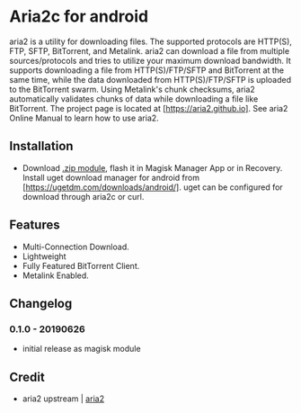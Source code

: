 # Aria2c for android

aria2 is a utility for downloading files. The supported protocols are HTTP(S), FTP, SFTP, BitTorrent, and Metalink. aria2 can download a file from multiple sources/protocols and tries to utilize your maximum download bandwidth. It supports downloading a file from HTTP(S)/FTP/SFTP and BitTorrent at the same time, while the data downloaded from HTTP(S)/FTP/SFTP is uploaded to the BitTorrent swarm. Using Metalink's chunk checksums, aria2 automatically validates chunks of data while downloading a file like BitTorrent. The project page is located at [https://aria2.github.io]. See aria2 Online Manual to learn how to use aria2.

## Installation
- Download [.zip module](https://github.com/Magisk-Modules-Repo/aria2c/releases), flash it in Magisk Manager App or in Recovery. Install uget download manager for android from [https://ugetdm.com/downloads/android/]. uget can be configured for download through aria2c or curl.

## Features
-    Multi-Connection Download.
-    Lightweight
-    Fully Featured BitTorrent Client.
-    Metalink Enabled.

## Changelog
### 0.1.0 - 20190626
- initial release as magisk module 

## Credit
- aria2 upstream | [aria2](https://github.com/aria2/aria2)

